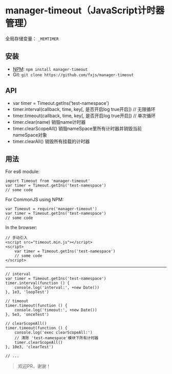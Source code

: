 manager-timeout（JavaScript计时器管理）
=======================================
全局存储变量： ```_MEMTIMER```

安装
---------------------------------------

* [NPM](https://www.npmjs.org/): `npm install manager-timeout`
* Git: `git clone https://github.com/fxjs/manager-timeout`

API
---------------------------------------
 * var timer = Timeout.getIns('test-namespace')
 * timer.interval(callback, time, key[, 是否开启log true开启]) // 无限循环
 * timer.timeout(callback, time, key[, 是否开启log true开启]) // 单次循环
 * timer.clear(name) 销毁name计时器
 * timer.clearScopeAll()  销毁nameSpace里所有计时器并销毁当前nameSpace对象
 * timer.clearAll() 销毁所有挂载的计时器

用法
---------------------------------------

For es6 module:

```
import Timeout from 'manager-timeout'
var timer = Timeout.getIns('test-namespace')
// some code
```

For CommonJS using NPM:

```
var Timeout = require('manager-timeout')
var timer = Timeout.getIns('test-namespace')
// some code
```

In the browser:

```
// 手动引入
<script src="timeout.min.js"></script>
<script>
    var timer = Timeout.getIns('test-namespace')
    // some code
</script>
```

---------------------------------------
```
// interval
var timer = Timeout.getIns('test-namespace')
timer.interval(function () {
    console.log('interval:', +new Date())
}, 1e3, 'loopTest')

// timeout
timer.timeout(function () {
    console.log('timeout:', +new Date())
}, 5e3, 'onceTest')

// clearScopeAll()
timer.timeout(function () {
    console.log('exec clearScopeAll:')
    // 清除 'test-namespace'模块下所有计时器
    timer.clearScopeAll()
}, 10e3, 'clearTest')

// ...
```

> 欢迎PR，谢谢！